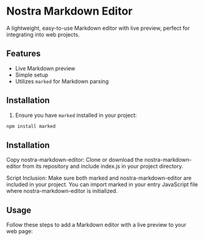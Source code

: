 # Nostra Markdown Editor

A lightweight, easy-to-use Markdown editor with live preview, perfect for integrating into web projects.

## Features

- Live Markdown preview
- Simple setup
- Utilizes `marked` for Markdown parsing

## Installation

1. Ensure you have `marked` installed in your project:

```bash
npm install marked
```

## Installation
Copy nostra-markdown-editor: Clone or download the nostra-markdown-editor from its repository and include index.js in your project directory.

Script Inclusion: Make sure both marked and nostra-markdown-editor are included in your project. You can import marked in your entry JavaScript file where nostra-markdown-editor is initialized.

## Usage
Follow these steps to add a Markdown editor with a live preview to your web page:

